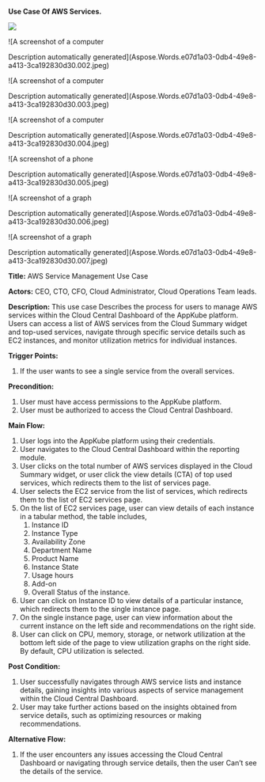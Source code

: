 ﻿**Use Case Of AWS Services.**

![](Aspose.Words.e07d1a03-0db4-49e8-a413-3ca192830d30.001.jpeg)

![A screenshot of a computer

Description automatically generated](Aspose.Words.e07d1a03-0db4-49e8-a413-3ca192830d30.002.jpeg)

![A screenshot of a computer

Description automatically generated](Aspose.Words.e07d1a03-0db4-49e8-a413-3ca192830d30.003.jpeg)

![A screenshot of a computer

Description automatically generated](Aspose.Words.e07d1a03-0db4-49e8-a413-3ca192830d30.004.jpeg)

![A screenshot of a phone

Description automatically generated](Aspose.Words.e07d1a03-0db4-49e8-a413-3ca192830d30.005.jpeg)

![A screenshot of a graph

Description automatically generated](Aspose.Words.e07d1a03-0db4-49e8-a413-3ca192830d30.006.jpeg)

![A screenshot of a graph

Description automatically generated](Aspose.Words.e07d1a03-0db4-49e8-a413-3ca192830d30.007.jpeg)

**Title:** AWS Service Management Use Case

**Actors:**  CEO, CTO, CFO, Cloud Administrator, Cloud Operations Team leads.

**Description:** This use case Describes the process for users to manage AWS services within the Cloud Central Dashboard of the AppKube platform. Users can access a list of AWS services from the Cloud Summary widget and top-used services, navigate through specific service details such as EC2 instances, and monitor utilization metrics for individual instances.

**Trigger Points:**

1. If the user wants to see a single service from the overall services.

**Precondition:**

1. User must have access permissions to the AppKube platform.
1. User must be authorized to access the Cloud Central Dashboard.

**Main Flow:**

1. User logs into the AppKube platform using their credentials.
1. User navigates to the Cloud Central Dashboard within the reporting module.
1. User clicks on the total number of AWS services displayed in the Cloud Summary widget, or user click the view details (CTA) of top used services, which redirects them to the list of services page.
1. User selects the EC2 service from the list of services, which redirects them to the list of EC2 services page.
1. On the list of EC2 services page, user can view details of each instance in a tabular method, the table includes, 
   1. Instance ID
   1. Instance Type
   1. Availability Zone
   1. Department Name
   1. Product Name
   1. Instance State
   1. Usage hours
   1. Add-on
   1. Overall Status of the instance.
1. User can click on Instance ID to view details of a particular instance, which redirects them to the single instance page.
1. On the single instance page, user can view information about the current instance on the left side and recommendations on the right side.
1. User can click on CPU, memory, storage, or network utilization at the bottom left side of the page to view utilization graphs on the right side. By default, CPU utilization is selected.

**Post Condition:**

1. User successfully navigates through AWS service lists and instance details, gaining insights into various aspects of service management within the Cloud Central Dashboard.
1. User may take further actions based on the insights obtained from service details, such as optimizing resources or making recommendations.

**Alternative Flow:**

1. If the user encounters any issues accessing the Cloud Central Dashboard or navigating through service details, then the user Can’t see the details of the service.

